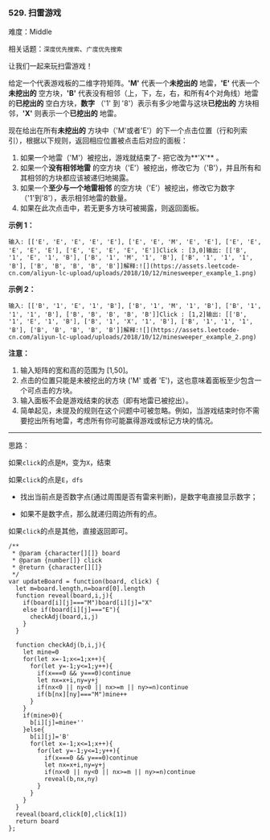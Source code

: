 ### 529. 扫雷游戏

难度：Middle

相关话题：`深度优先搜索`、`广度优先搜索`

让我们一起来玩扫雷游戏！

给定一个代表游戏板的二维字符矩阵。**'M'** 代表一个**未挖出的** 地雷，**'E'** 代表一个**未挖出的** 空方块，**'B'** 代表没有相邻（上，下，左，右，和所有4个对角线）地雷的**已挖出的** 空白方块，**数字** （'1' 到 '8'）表示有多少地雷与这块**已挖出的** 方块相邻，**'X'** 则表示一个**已挖出的** 地雷。

现在给出在所有**未挖出的** 方块中（'M'或者'E'）的下一个点击位置（行和列索引），根据以下规则，返回相应位置被点击后对应的面板：

1. 如果一个地雷（'M'）被挖出，游戏就结束了- 把它改为**'X'** 。
2. 如果一个**没有相邻地雷** 的空方块（'E'）被挖出，修改它为（'B'），并且所有和其相邻的方块都应该被递归地揭露。
3. 如果一个**至少与一个地雷相邻** 的空方块（'E'）被挖出，修改它为数字（'1'到'8'），表示相邻地雷的数量。
4. 如果在此次点击中，若无更多方块可被揭露，则返回面板。




**示例 1：** 

```
输入: [['E', 'E', 'E', 'E', 'E'], ['E', 'E', 'M', 'E', 'E'], ['E', 'E', 'E', 'E', 'E'], ['E', 'E', 'E', 'E', 'E']]Click : [3,0]输出: [['B', '1', 'E', '1', 'B'], ['B', '1', 'M', '1', 'B'], ['B', '1', '1', '1', 'B'], ['B', 'B', 'B', 'B', 'B']]解释:![](https://assets.leetcode-cn.com/aliyun-lc-upload/uploads/2018/10/12/minesweeper_example_1.png)
```
**示例 2：** 

```
输入: [['B', '1', 'E', '1', 'B'], ['B', '1', 'M', '1', 'B'], ['B', '1', '1', '1', 'B'], ['B', 'B', 'B', 'B', 'B']]Click : [1,2]输出: [['B', '1', 'E', '1', 'B'], ['B', '1', 'X', '1', 'B'], ['B', '1', '1', '1', 'B'], ['B', 'B', 'B', 'B', 'B']]解释:![](https://assets.leetcode-cn.com/aliyun-lc-upload/uploads/2018/10/12/minesweeper_example_2.png)
```


**注意：** 

1. 输入矩阵的宽和高的范围为 [1,50]。
2. 点击的位置只能是未被挖出的方块 ('M' 或者 'E')，这也意味着面板至少包含一个可点击的方块。
3. 输入面板不会是游戏结束的状态（即有地雷已被挖出）。
4. 简单起见，未提及的规则在这个问题中可被忽略。例如，当游戏结束时你不需要挖出所有地雷，考虑所有你可能赢得游戏或标记方块的情况。




-----

思路：

如果`click`的点是`M`，变为`X`，结束

如果`click`的点是`E`，`dfs`

* 找出当前点是否数字点(通过周围是否有雷来判断)，是数字电直接显示数字；

* 如果不是数字点，那么就递归周边所有的点。

如果`click`的点是其他，直接返回即可。

```
/**
 * @param {character[][]} board
 * @param {number[]} click
 * @return {character[][]}
 */
var updateBoard = function(board, click) {
  let m=board.length,n=board[0].length
  function reveal(board,i,j){
    if(board[i][j]==="M")board[i][j]="X"
    else if(board[i][j]==="E"){
      checkAdj(board,i,j)
    }
  }
    
  function checkAdj(b,i,j){
    let mine=0
    for(let x=-1;x<=1;x++){
      for(let y=-1;y<=1;y++){
        if(x===0 && y===0)continue
        let nx=x+i,ny=y+j
        if(nx<0 || ny<0 || nx>=m || ny>=n)continue
        if(b[nx][ny]==="M")mine++
      }
    }
    if(mine>0){
      b[i][j]=mine+''
    }else{
      b[i][j]='B'
      for(let x=-1;x<=1;x++){
        for(let y=-1;y<=1;y++){
          if(x===0 && y===0)continue
          let nx=x+i,ny=y+j
          if(nx<0 || ny<0 || nx>=m || ny>=n)continue
          reveal(b,nx,ny)
        }
      }
    }
  }
  reveal(board,click[0],click[1])
  return board
};
```

